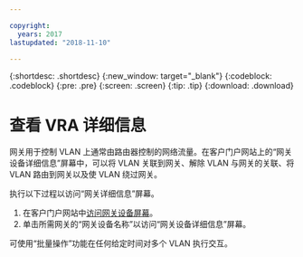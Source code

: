 ```yaml
---

copyright:
  years: 2017
lastupdated: "2018-11-10"

---
```


{:shortdesc: .shortdesc}
{:new_window: target="_blank"}
{:codeblock: .codeblock}
{:pre: .pre}
{:screen: .screen}
{:tip: .tip}
{:download: .download}

# 查看 VRA 详细信息

网关用于控制 VLAN 上通常由路由器控制的网络流量。在客户门户网站上的“网关设备详细信息”屏幕中，可以将 VLAN 关联到网关、解除 VLAN 与网关的关联、将 VLAN 路由到网关以及使 VLAN 绕过网关。

执行以下过程以访问“网关详细信息”屏幕。

1. 在客户门户网站中[访问网关设备屏幕](access-gateway-appliances.html)。
2. 单击所需网关的“网关设备名称”以访问“网关设备详细信息”屏幕。

可使用“批量操作”功能在任何给定时间对多个 VLAN 执行交互。

